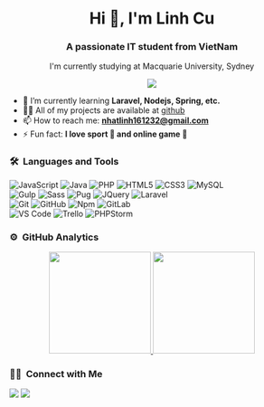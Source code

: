 <h1 align="center">Hi 👋, I'm Linh Cu</h1>
<h3 align="center">A passionate IT student from VietNam</h3>
<p align="center">I'm currently studying at Macquarie University, Sydney</p>
	
<p align="center">
  <img src="https://komarev.com/ghpvc/?username=hoanglonggap00&color=brightgreen&style=plastic">
</p>

- 🌱 I’m currently learning **Laravel, Nodejs, Spring, etc.**
- 👨‍💻 All of my projects are available at [github](https://github.com/hoanglonggap00?tab=repositories)
- 📫 How to reach me: **nhatlinh161232@gmail.com**
- ⚡ Fun fact: **I love sport 🏀 and online game 🔫**

### 🛠 &nbsp;Languages and Tools

![JavaScript](https://img.shields.io/badge/-JavaScript-%23F7DF1C?style=for-the-badge&logo=javascript&logoColor=000000&labelColor=%23F7DF1C&color=%23FFCE5A)
![Java](https://img.shields.io/badge/Java-00599C?style=for-the-badge&logo=java&logoColor=white)
![PHP](https://img.shields.io/badge/PHP-4EA94B?style=for-the-badge&logo=php&logoColor=white)
![HTML5](https://img.shields.io/badge/-HTML5-%23E44D27?style=for-the-badge&logo=html5&logoColor=ffffff)
![CSS3](https://img.shields.io/badge/-CSS3-%231572B6?style=for-the-badge&logo=css3)
![MySQL](https://img.shields.io/badge/MySQL-4EA94B?style=for-the-badge&logo=mysql&logoColor=white)
<br>
![Gulp](https://img.shields.io/badge/Gulp-4EA94B?style=for-the-badge&logo=gulp&logoColor=white)
![Sass](https://img.shields.io/badge/-Sass-%23CC6699?style=for-the-badge&logo=sass&logoColor=ffffff)
![Pug](https://img.shields.io/badge/PUG-4EA94B?style=for-the-badge&logo=pug&logoColor=white)
![JQuery](https://img.shields.io/badge/jQuery-0769AD?style=for-the-badge&logo=jquery&logoColor=white)
![Laravel](https://img.shields.io/badge/-Lavarel-%23F05032?style=for-the-badge&logo=laravel&logoColor=%23ffffff)
<br>
![Git](https://img.shields.io/badge/-Git-%23F05032?style=for-the-badge&logo=git&logoColor=%23ffffff)
![GitHub](https://img.shields.io/badge/-GitHub-181717?style=for-the-badge&logo=github)
![Npm](https://img.shields.io/badge/-npm-CB3837?style=for-the-badge&logo=npm)
![GitLab](https://img.shields.io/badge/GitLab-4EA94B?style=for-the-badge&logo=gitlab&logoColor=white)
<br>
![VS Code](http://img.shields.io/badge/-VS%20Code-007ACC?style=for-the-badge&logo=visual-studio-code&logoColor=ffffff)
![Trello](http://img.shields.io/badge/-Trello-%23F05032?style=for-the-badge&logo=trello&logoColor=ffffff)
![PHPStorm](http://img.shields.io/badge/-PHPStorm-%23F05032?style=for-the-badge&logo=phpstorm&logoColor=ffffff)
<br/>

### ⚙️ &nbsp;GitHub Analytics

<p align="center">
  <a href="https://github.com/hoanglonggap00">
    <img height="180em" src="https://github-readme-stats-eight-theta.vercel.app/api?username=hoanglonggap00&show_icons=true&theme=algolia&include_all_commits=true&count_private=true"/>
    <img height="180em" src="https://github-readme-stats-eight-theta.vercel.app/api/top-langs/?username=hoanglonggap00&layout=compact&langs_count=8&theme=algolia"/>
  </a>
</p>

### 🤝🏻 &nbsp;Connect with Me

<a href="https://www.linkedin.com/in/linh-nhat-67b105193/"><img src="https://img.shields.io/badge/-linhnhat-0077B5?style=flat&logo=Linkedin&logoColor=white"/></a>
<a href="mailto:nhatlinh161232@gmail.com"><img src="https://img.shields.io/badge/-nhatlinh161232@gmail.com-D14836?style=flat&logo=Gmail&logoColor=white"/></a>
